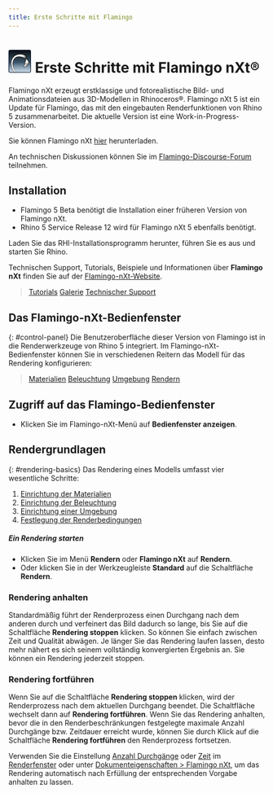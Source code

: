 ```yaml
---
title: Erste Schritte mit Flamingo
---
```



# ![images/flamingotab.svg](images/flamingotab.svg) Erste Schritte mit Flamingo nXt®
Flamingo nXt erzeugt erstklassige und fotorealistische Bild- und Animationsdateien aus 3D-Modellen in Rhinoceros®. Flamingo nXt 5 ist ein Update für Flamingo, das mit den eingebauten Renderfunktionen von Rhino 5 zusammenarbeitet. Die aktuelle Version ist eine Work-in-Progress-Version.

Sie können Flamingo nXt [hier](http://www.rhino3d.com/download/flamingo/5/beta) herunterladen.

An technischen Diskussionen können Sie im [Flamingo-Discourse-Forum](http://discourse.mcneel.com/c/rendering/flamingo) teilnehmen.

## Installation

* Flamingo 5 Beta benötigt die Installation einer früheren Version von Flamingo nXt.
* Rhino 5 Service Release 12 wird für Flamingo nXt 5 ebenfalls benötigt.

Laden Sie das RHI-Installationsprogramm herunter, führen Sie es aus und starten Sie Rhino.

Technischen Support, Tutorials, Beispiele und Informationen über **Flamingo nXt** finden Sie auf der [Flamingo-nXt-Website](http://nxt.flamingo3d.com/).

> [Tutorials](http://nxt.flamingo3d.com/page/tutorials-and-documentation)
> [Galerie](http://nxt.flamingo3d.com/photo)
> [Technischer Support](http://nxt.flamingo3d.com/forum)

## Das Flamingo-nXt-Bedienfenster
{: #control-panel}
Die Benutzeroberfläche dieser Version von Flamingo ist in die Renderwerkzeuge von Rhino 5 integriert. Im Flamingo-nXt-Bedienfenster können Sie in verschiedenen Reitern das Modell für das Rendering konfigurieren:

> [Materialien](materials-tab.html)
> [Beleuchtung](lighting-tab.html)
> [Umgebung](environment-tab.html)
> [Rendern](render-tab.html)

## Zugriff auf das Flamingo-Bedienfenster
* Klicken Sie im Flamingo-nXt-Menü auf **Bedienfenster anzeigen**.

## Rendergrundlagen
{: #rendering-basics}
Das Rendering eines Modells umfasst vier wesentliche Schritte:

 1. [Einrichtung der Materialien](material-editor.html)
 1. [Einrichtung der Beleuchtung](lighting-tab.html)
 1. [Einrichtung einer Umgebung](environment-tab.html)
 1. [Festlegung der Renderbedingungen](render-tab.html)

##### Ein Rendering starten
* Klicken Sie im Menü **Rendern** oder **Flamingo nXt** auf **Rendern**.
* Oder klicken Sie in der Werkzeugleiste **Standard** auf die Schaltfläche **Rendern**.

### Rendering anhalten
Standardmäßig führt der Renderprozess einen Durchgang nach dem anderen durch und verfeinert das Bild dadurch so lange, bis Sie auf die Schaltfläche **Rendering stoppen** klicken. So können Sie einfach zwischen Zeit und Qualität abwägen. Je länger Sie das Rendering laufen lassen, desto mehr nähert es sich seinem vollständig konvergierten Ergebnis an. Sie können ein Rendering jederzeit stoppen.

###  Rendering fortführen
Wenn Sie auf die Schaltfläche **Rendering stoppen** klicken, wird der Renderprozess nach dem aktuellen Durchgang beendet.
Die Schaltfläche wechselt dann auf **Rendering fortführen**. Wenn Sie das Rendering anhalten, bevor die in den Renderbeschränkungen festgelegte maximale Anzahl Durchgänge bzw. Zeitdauer erreicht wurde, können Sie durch Klick auf die Schaltfläche **Rendering fortführen** den Renderprozess fortsetzen.

Verwenden Sie die Einstellung [Anzahl Durchgänge](render-window.html#number-of-passes) oder [Zeit](render-window.html#time) im [Renderfenster](render-window.html) oder unter [Dokumenteigenschaften > Flamingo nXt](documentproperties-flamingo.html), um das Rendering automatisch nach Erfüllung der entsprechenden Vorgabe anhalten zu lassen.
